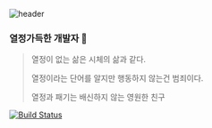 ![header](https://capsule-render.vercel.app/api?type=wave&color=auto&height=300&section=header&text=capsule%20render&fontSize=90)

### 열정가득한 개발자 👋

> 열정이 없는 삶은 시체의 삶과 같다.
> 
> 열정이라는 단어를 알지만 행동하지 않는건 범죄이다.
> 
> 열정과 패기는 배신하지 않는 영원한 친구


[![Build Status](https://travis-ci.org/joemccann/dillinger.svg?branch=master)](https://travis-ci.org/joemccann/dillinger)
<!--
**Zvckaya/Zvckaya** is a ✨ _special_ ✨ repository because its `README.md` (this file) appears on your GitHub profile.

Here are some ideas to get you started:

- 🔭 I’m currently working on ...
- 🌱 I’m currently learning ...
- 👯 I’m looking to collaborate on ...
- 🤔 I’m looking for help with ...
- 💬 Ask me about ...
- 📫 How to reach me: ...
- 😄 Pronouns: ...
- ⚡ Fun fact: ...
-->
